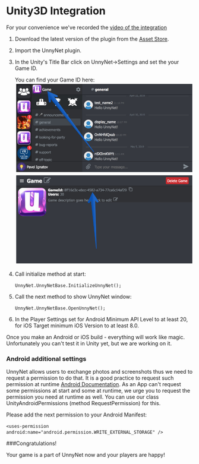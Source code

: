 # Unity3D Integration

For your convenience we've recorded the [video of the integration](https://youtu.be/ajnHBpC8r5A)

1.  Download the latest version of the plugin from the [Asset Store](https://assetstore.unity.com/packages/slug/128920).
2.  Import the UnnyNet plugin.
3.  In the Unity's Title Bar click on UnnyNet->Settings and set the your Game ID.
    
    You can find your Game ID here:
    ![Screenshot](../img/game_id_1.jpg)
    ![Screenshot](../img/game_id_2.jpg)

4.  Call initialize method at start:

    ```
    UnnyNet.UnnyNetBase.InitializeUnnyNet();
    ```
        
5.  Call the next method to show UnnyNet window:

    ```
    UnnyNet.UnnyNetBase.OpenUnnyNet();
    ```
        
6.  In the Player Settings set for Android Minimum API Level to at least 20, for iOS Target minimum iOS Version to at least 8.0.

Once you make an Android or iOS build - everything will work like magic. Unfortunately you can't test it in Unity yet, but we are working on it.

### Android additional settings

UnnyNet allows users to exchange photos and screenshots thus we need to request a permission to do that. 
It is a good practice to request such permission at runtime [Android Documentation](https://developer.android.com/training/permissions/requesting#explain). 
As an App can't request some permissions at start and some at runtime, we urge you to request the permission you need at runtime as well. 
You can use our class UnityAndroidPermissions (method RequestPermission) for this.

Please add the next permission to your Android Manifest:

```
<uses-permission android:name="android.permission.WRITE_EXTERNAL_STORAGE" />
```

###Congratulations!

Your game is a part of UnnyNet now and your players are happy!

